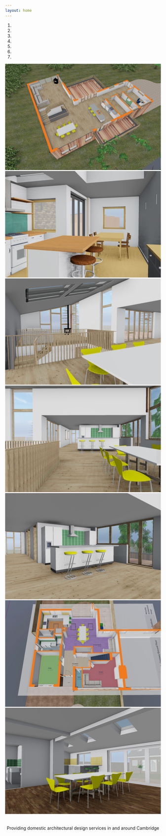 ```yaml
---
layout: home
---
```

<div id ="myCarousel" class="carousel slide text-center" data-ride="carousel">
	<ol class="carousel-indicators">
		<li data-target="#myCarousel" data-slide-to="0" class="active"></li>
		<li data-target="#myCarousel" data-slide-to="1"></li>
		<li data-target="#myCarousel" data-slide-to="2"></li>
		<li data-target="#myCarousel" data-slide-to="3"></li>
		<li data-target="#myCarousel" data-slide-to="4"></li>
		<li data-target="#myCarousel" data-slide-to="5"></li>
		<li data-target="#myCarousel" data-slide-to="6"></li>
	</ol>
	<div class="carousel-inner" role="listbox">
		<div class="carousel-item active">
			<img src="/images/IMG_0142.jpeg" alt= "IMG_0142">
		</div>
		<div class="carousel-item">
			<img src="/images/IMG_0138.jpeg" alt= "IMG_0138">
		</div>
		<div class="carousel-item">
			<img src="/images/IMG_0143.jpeg" alt= "IMG_0143">
		</div>
		<div class="carousel-item">
			<img src="/images/IMG_0144.jpeg" alt= "IMG_0144">
		</div>
		<div class="carousel-item">
			<img src="/images/IMG_0145.jpeg" alt= "IMG_0145">
		</div>
		<div class="carousel-item">
			<img src="/images/IMG_0147.jpeg" alt= "IMG_0147">
		</div>
		<div class="carousel-item">
			<img src="/images/IMG_0148.jpeg" alt= "IMG_0148">
		</div>
		<a class="carousel-control-prev" href="#myCarousel" data-slide="prev" role="button"> <span class="fa fa-arrow-left" id = "home"></span></a>
		<a class="carousel-control-next " href="#myCarousel" data-slide="next" role="button"> <span class="fa fa-arrow-right" id = "home"></span></a>
	</div>
</div>
<p style="text-align:center; padding-top:20px;">Providing domestic architectural design services in and around Cambridge</p>
